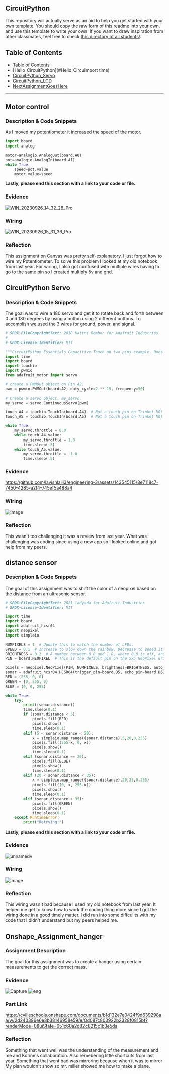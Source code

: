 ## CircuitPython 
This repository will actually serve as an aid to help you get started with your own template.  You should copy the raw form of this readme into your own, and use this template to write your own.  If you want to draw inspiration from other classmates, feel free to check [this directory of all students!](https://github.com/chssigma/Class_Accounts).
## Table of Contents
* [Table of Contents](#TableOfContents)
* [Hello_CircuitPython](#Hello_Circuimport time)
* [CircuitPython_Servo](#CircuitPython_Servo)
* [CircuitPython_LCD](#CircuitPython_LCD)
* [NextAssignmentGoesHere](#NextAssignment)
---

## Motor control

### Description & Code Snippets
As I moved my potentiometer it increased the speed of the motor. 

 
```python
import board
import analog

motor=analogio.AnalogOut(board.A0)
pot=analogio.AnalogIn(board.A1)
while True:
    speed=pot.value
    motor.value=speed

```

**Lastly, please end this section with a link to your code or file.**  

### Evidence
![WIN_20230926_14_32_28_Pro](https://github.com/lavishlaiii3/engineering-3/assets/143545115/8339bf38-414c-42e2-92a4-2ce4e4e31e71)



### Wiring


![WIN_20230926_15_31_36_Pro](https://github.com/lavishlaiii3/engineering-3/assets/143545115/35f29aea-3d34-4458-bfe0-478893cd179f)

### Reflection
This assignment on Canvas was pretty self-explanatory. I just forgot how to wire my Potentiometer. To solve this problem I looked at my old notebook from last year. For wiring, I also got confused with multiple wires having to go to the same pin so I created multiply 5v and gnd.



## CircuitPython Servo

### Description & Code Snippets
The goal was to wire a 180 servo and get it to rotate back and forth between 0 and 180 degrees by using a button using 2 different buttons. To accomplish we used the 3 wires for ground, power, and signal. 


```python
# SPDX-FileCopyrightText: 2018 Kattni Rembor for Adafruit Industries
#
# SPDX-License-Identifier: MIT

"""CircuitPython Essentials Capacitive Touch on two pins example. Does not work on Trinket M0!"""
import time
import board
import touchio
import pwmio
from adafruit_motor import servo

# create a PWMOut object on Pin A2.
pwm = pwmio.PWMOut(board.A2, duty_cycle=2 ** 15, frequency=50)

# Create a servo object, my_servo.
my_servo = servo.ContinuousServo(pwm)

touch_A4 = touchio.TouchIn(board.A4)  # Not a touch pin on Trinket M0!
touch_A5 = touchio.TouchIn(board.A5)  # Not a touch pin on Trinket M0!

while True:
    my_servo.throttle = 0.0
    while touch_A4.value:
        my_servo.throttle = 1.0
        time.sleep(.5)
    while touch_A5.value:
        my_servo.throttle = -1.0
        time.sleep(.5)

```



### Evidence


https://github.com/lavishlaiii3/engineering-3/assets/143545115/8e7118c7-7450-4285-a2f4-745ef5a488a4





### Wiring
![image](https://github.com/lavishlaiii3/engineering-3/assets/143545115/5506b60b-1c62-4211-8107-9bf3487e7f09)


### Reflection
This wasn't too challenging it was a review from last year. What was challenging was coding since using a new app so I looked online and got help from my peers. 

## distance sensor
### Description & Code Snippets
The goal of this assignment was to  shift the color of a neopixel based on the distance from an ultrasonic sensor.
 
```python
# SPDX-FileCopyrightText: 2021 ladyada for Adafruit Industries
# SPDX-License-Identifier: MIT

import time
import board
import adafruit_hcsr04
import neopixel
import simpleio

NUMPIXELS = 1  # Update this to match the number of LEDs.
SPEED = 0.1  # Increase to slow down the rainbow. Decrease to speed it up.
BRIGHTNESS = 0.2  # A number between 0.0 and 1.0, where 0.0 is off, and 1.0 is max.
PIN = board.NEOPIXEL  # This is the default pin on the 5x5 NeoPixel Grid BFF.

pixels = neopixel.NeoPixel(PIN, NUMPIXELS, brightness=BRIGHTNESS, auto_write=False)
sonar = adafruit_hcsr04.HCSR04(trigger_pin=board.D5, echo_pin=board.D6)
RED = (255, 0, 0)
GREEN = (0, 255, 0)
BLUE = (0, 0, 255)

while True:
    try:
        print((sonar.distance))
        time.sleep(0.1)
        if (sonar.distance < 5):
            pixels.fill(RED)
            pixels.show()
            time.sleep(0.1)
        elif (5 < sonar.distance < 20):
            x = simpleio.map_range((sonar.distance),5,20,0,255)
            pixels.fill((255-x, 0, x))
            pixels.show()
            time.sleep(0.1)
        elif (sonar.distance == 20):
            pixels.fill(BLUE)
            pixels.show()
            time.sleep(0.1)
        elif (20 < sonar.distance < 35):
            x = simpleio.map_range((sonar.distance),20,35,0,255)
            pixels.fill((0, x, 255-x))
            pixels.show()
            time.sleep(0.1)
        elif (sonar.distance > 35):
            pixels.fill(GREEN)
            pixels.show()
            time.sleep(0.1)
    except RuntimeError:
        print("Retrying!")


```

**Lastly, please end this section with a link to your code or file.**  

### Evidence 
![unnamedv](https://github.com/lavishlaiii3/engineering-3/assets/143545115/977d09db-040d-4428-86ac-0e88c39d501f)


### Wiring
![image](https://github.com/lavishlaiii3/engineering-3/assets/143545115/118dc44d-6f85-4659-829e-2050213049c6)

### Reflection
This wiring wasn't bad because I used my old notebook from last year. It helped me get to know how to work the coding thing more since I got the wiring done in a good timely matter. I did run into some diffcuilts with my code that I didn't understand but my peers helped me.


## Onshape_Assignment_hanger

### Assignment Description

The goal for this assignment was to create a hanger using certain measurements to get the correct mass. 
### Evidence

![Capture](https://github.com/lavishlaiii3/engineering-3/assets/143545115/06007277-fcdc-4f5c-a720-529b57472872)
![eng](https://github.com/lavishlaiii3/engineering-3/assets/143545115/cbd8bc42-c669-4373-841d-e65cf035c37c)


### Part Link 
https://cvilleschools.onshape.com/documents/b1d132e7e0424f9d639298aa/w/2d240396e6e3b38146958e59/e/0d087c803922b2328f0815bf?renderMode=0&uiState=651c60a2d82c8215c1b3e5da

### Reflection

Something that went well was the understanding of the measurement and me and Korine's collaboration. Also remebering little shortcuts from last year. Something that went bad was mirroring because when it was to mirror My plan wouldn't show so mr. miller showed me how to make a plane.
&nbsp;

 
